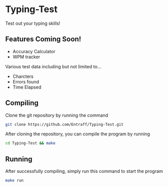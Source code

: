 # Typing-Test
Test out your typing skills!

## Features Coming Soon!
- Accuracy Calculator
- WPM tracker

Various test data including but not limited to...
- Charcters
- Errors found
- Time Elapsed

## Compiling
Clone the git repository by running the command
```bash
git clone https://github.com/Entraff/Typing-Test.git
```

After cloning the repository, you can compile the program by running
```bash
cd Typing-Test && make
```

## Running
After successfully compiling, simply run this command to start the program
```bash
make run
```
